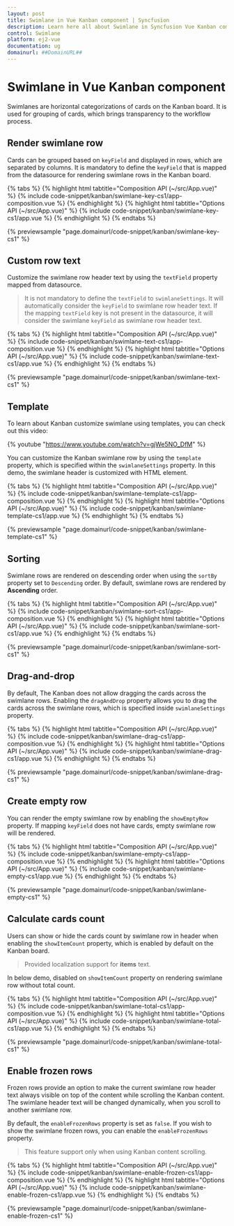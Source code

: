 ```yaml
---
layout: post
title: Swimlane in Vue Kanban component | Syncfusion
description: Learn here all about Swimlane in Syncfusion Vue Kanban component of Syncfusion Essential JS 2 and more.
control: Swimlane 
platform: ej2-vue
documentation: ug
domainurl: ##DomainURL##
---
```


# Swimlane in Vue Kanban component

Swimlanes are horizontal categorizations of cards on the Kanban board.  It is used for grouping of cards, which brings transparency to the workflow process.

## Render swimlane row

Cards can be grouped based on `keyField` and displayed in rows, which are separated by columns. It is mandatory to define the `keyField` that is mapped from the datasource for rendering swimlane rows in the Kanban board.

{% tabs %}
{% highlight html tabtitle="Composition API (~/src/App.vue)" %}
{% include code-snippet/kanban/swimlane-key-cs1/app-composition.vue %}
{% endhighlight %}
{% highlight html tabtitle="Options API (~/src/App.vue)" %}
{% include code-snippet/kanban/swimlane-key-cs1/app.vue %}
{% endhighlight %}
{% endtabs %}
        
{% previewsample "page.domainurl/code-snippet/kanban/swimlane-key-cs1" %}

## Custom row text

Customize the swimlane row header text by using the `textField` property mapped from datasource.

> It is not mandatory to define the `textField` to `swimlaneSettings`.  It will automatically consider the `keyField` to swimlane row header text.
> If the mapping `textField` key is not present in the datasource, it will consider the swimlane `keyField` as swimlane row header text.

{% tabs %}
{% highlight html tabtitle="Composition API (~/src/App.vue)" %}
{% include code-snippet/kanban/swimlane-text-cs1/app-composition.vue %}
{% endhighlight %}
{% highlight html tabtitle="Options API (~/src/App.vue)" %}
{% include code-snippet/kanban/swimlane-text-cs1/app.vue %}
{% endhighlight %}
{% endtabs %}
        
{% previewsample "page.domainurl/code-snippet/kanban/swimlane-text-cs1" %}

## Template

To learn about Kanban customize swimlane using templates, you can check out this video:

{% youtube "https://www.youtube.com/watch?v=gjWe5NO_DfM" %}

You can customize the Kanban swimlane row by using the `template` property, which is specified within the `swimlaneSettings` property. In this demo, the swimlane header is customized with HTML element.

{% tabs %}
{% highlight html tabtitle="Composition API (~/src/App.vue)" %}
{% include code-snippet/kanban/swimlane-template-cs1/app-composition.vue %}
{% endhighlight %}
{% highlight html tabtitle="Options API (~/src/App.vue)" %}
{% include code-snippet/kanban/swimlane-template-cs1/app.vue %}
{% endhighlight %}
{% endtabs %}
        
{% previewsample "page.domainurl/code-snippet/kanban/swimlane-template-cs1" %}

## Sorting

Swimlane rows are rendered on descending order when using the `sortBy` property set to `Descending` order. By default, swimlane rows are rendered by **Ascending** order.

{% tabs %}
{% highlight html tabtitle="Composition API (~/src/App.vue)" %}
{% include code-snippet/kanban/swimlane-sort-cs1/app-composition.vue %}
{% endhighlight %}
{% highlight html tabtitle="Options API (~/src/App.vue)" %}
{% include code-snippet/kanban/swimlane-sort-cs1/app.vue %}
{% endhighlight %}
{% endtabs %}
        
{% previewsample "page.domainurl/code-snippet/kanban/swimlane-sort-cs1" %}

## Drag-and-drop

By default, The Kanban does not allow dragging the cards across the swimlane rows. Enabling the `dragAndDrop` property allows you to drag the cards across the swimlane rows, which is specified inside `swimlaneSettings` property.

{% tabs %}
{% highlight html tabtitle="Composition API (~/src/App.vue)" %}
{% include code-snippet/kanban/swimlane-drag-cs1/app-composition.vue %}
{% endhighlight %}
{% highlight html tabtitle="Options API (~/src/App.vue)" %}
{% include code-snippet/kanban/swimlane-drag-cs1/app.vue %}
{% endhighlight %}
{% endtabs %}
        
{% previewsample "page.domainurl/code-snippet/kanban/swimlane-drag-cs1" %}

## Create empty row

You can render the empty swimlane row by enabling the `showEmptyRow` property.  If mapping `keyField` does not have cards, empty swimlane row will be rendered.

{% tabs %}
{% highlight html tabtitle="Composition API (~/src/App.vue)" %}
{% include code-snippet/kanban/swimlane-empty-cs1/app-composition.vue %}
{% endhighlight %}
{% highlight html tabtitle="Options API (~/src/App.vue)" %}
{% include code-snippet/kanban/swimlane-empty-cs1/app.vue %}
{% endhighlight %}
{% endtabs %}
        
{% previewsample "page.domainurl/code-snippet/kanban/swimlane-empty-cs1" %}

## Calculate cards count

Users can show or hide the cards count by swimlane row in header when enabling the `showItemCount` property, which is enabled by default on the Kanban board.

> Provided localization support for **items** text.

In below demo, disabled on `showItemCount` property on rendering swimlane row without total count.

{% tabs %}
{% highlight html tabtitle="Composition API (~/src/App.vue)" %}
{% include code-snippet/kanban/swimlane-total-cs1/app-composition.vue %}
{% endhighlight %}
{% highlight html tabtitle="Options API (~/src/App.vue)" %}
{% include code-snippet/kanban/swimlane-total-cs1/app.vue %}
{% endhighlight %}
{% endtabs %}
        
{% previewsample "page.domainurl/code-snippet/kanban/swimlane-total-cs1" %}

## Enable frozen rows

Frozen rows provide an option to make the current swimlane row header text always visible on top of the content while scrolling the Kanban content. The swimlane header text will be changed dynamically, when you scroll to another swimlane row.

By default, the `enableFrozenRows` property is set as `false`. If you wish to show the swimlane frozen rows, you can enable the `enableFrozenRows` property.

> This feature support only when using Kanban content scrolling.

{% tabs %}
{% highlight html tabtitle="Composition API (~/src/App.vue)" %}
{% include code-snippet/kanban/swimlane-enable-frozen-cs1/app-composition.vue %}
{% endhighlight %}
{% highlight html tabtitle="Options API (~/src/App.vue)" %}
{% include code-snippet/kanban/swimlane-enable-frozen-cs1/app.vue %}
{% endhighlight %}
{% endtabs %}
        
{% previewsample "page.domainurl/code-snippet/kanban/swimlane-enable-frozen-cs1" %}